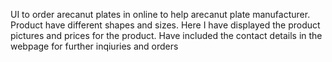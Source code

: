 UI to order arecanut plates in online to help arecanut plate manufacturer. Product have different shapes and sizes. Here I have displayed the product pictures and prices for the product. Have included the contact details in the webpage for further inqiuries and orders
